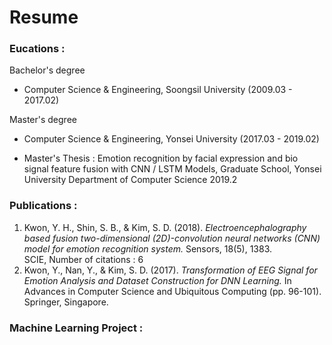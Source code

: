 # Resume

### Eucations :

Bachelor's degree

  - Computer Science & Engineering, Soongsil University (2009.03 - 2017.02)

Master's degree

  - Computer Science & Engineering, Yonsei University (2017.03 - 2019.02)
  
  - Master's Thesis : Emotion recognition by facial expression and bio signal feature fusion with CNN / LSTM Models, Graduate School, Yonsei University Department of Computer Science 2019.2


### Publications :
1. Kwon, Y. H., Shin, S. B., & Kim, S. D. (2018). _Electroencephalography based fusion two-dimensional (2D)-convolution neural networks (CNN) model for emotion recognition system._ Sensors, 18(5), 1383.
<br> SCIE, Number of citations : 6
2. Kwon, Y., Nan, Y., & Kim, S. D. (2017). _Transformation of EEG Signal for Emotion Analysis and Dataset Construction for DNN Learning._ In Advances in Computer Science and Ubiquitous Computing (pp. 96-101). Springer, Singapore.


### Machine Learning Project :
